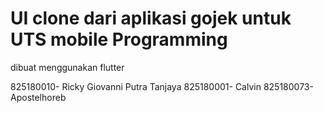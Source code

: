# UI clone dari aplikasi gojek untuk UTS mobile Programming

dibuat menggunakan flutter
 
825180010- Ricky Giovanni Putra Tanjaya
825180001- Calvin
825180073- Apostelhoreb
